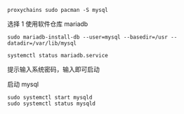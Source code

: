
```shell
proxychains sudo pacman -S mysql
```

选择 1 使用软件仓库 mariadb

```shell
sudo mariadb-install-db --user=mysql --basedir=/usr --datadir=/var/lib/mysql
```

```shell
systemctl status mariadb.service
```

提示输入系统密码，输入即可启动

启动 mysql
```shell
sudo systemctl start mysqld 
sudo systemctl status mysqld
```